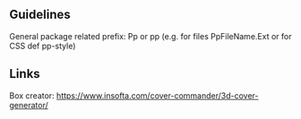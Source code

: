 Guidelines
----------

General package related prefix: Pp or pp (e.g. for files PpFileName.Ext or for
CSS def pp-style)


Links
-----

Box creator: https://www.insofta.com/cover-commander/3d-cover-generator/

